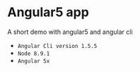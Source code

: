 # Angular5 app
A short demo with angular5 and angular cli
- `Angular Cli version 1.5.5`
- `Node 8.9.1`
- `Angular 5x`
